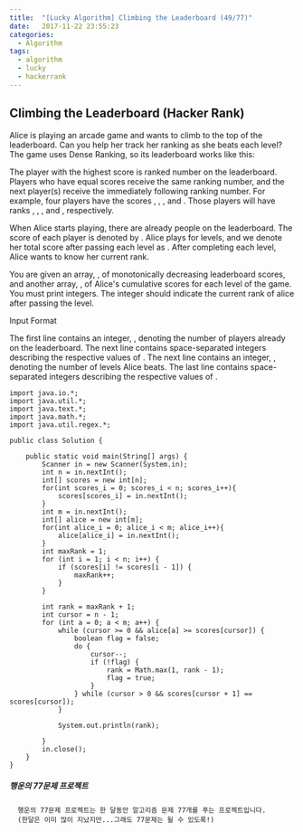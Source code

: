 ```yaml
---
title:  "[Lucky Algorithm] Climbing the Leaderboard (49/77)"
date:   2017-11-22 23:55:23
categories:
  - Algorithm
tags:
  - algorithm
  - lucky
  - hackerrank
---
```

## Climbing the Leaderboard (Hacker Rank)
Alice is playing an arcade game and wants to climb to the top of the leaderboard. Can you help her track her ranking as she beats each level? The game uses Dense Ranking, so its leaderboard works like this:

The player with the highest score is ranked number  on the leaderboard.
Players who have equal scores receive the same ranking number, and the next player(s) receive the immediately following ranking number.
For example, four players have the scores , , , and . Those players will have ranks , , , and , respectively.

When Alice starts playing, there are already  people on the leaderboard. The score of each player  is denoted by . Alice plays for  levels, and we denote her total score after passing each level  as . After completing each level, Alice wants to know her current rank.

You are given an array, , of monotonically decreasing leaderboard scores, and another array, , of Alice's cumulative scores for each level of the game. You must print  integers. The  integer should indicate the current rank of alice after passing the  level.

Input Format

The first line contains an integer, , denoting the number of players already on the leaderboard.
The next line contains  space-separated integers describing the respective values of .
The next line contains an integer, , denoting the number of levels Alice beats.
The last line contains  space-separated integers describing the respective values of .


```
import java.io.*;
import java.util.*;
import java.text.*;
import java.math.*;
import java.util.regex.*;

public class Solution {

    public static void main(String[] args) {
        Scanner in = new Scanner(System.in);
        int n = in.nextInt();
        int[] scores = new int[n];
        for(int scores_i = 0; scores_i < n; scores_i++){
            scores[scores_i] = in.nextInt();
        }
        int m = in.nextInt();
        int[] alice = new int[m];
        for(int alice_i = 0; alice_i < m; alice_i++){
            alice[alice_i] = in.nextInt();
        }
        int maxRank = 1;
        for (int i = 1; i < n; i++) {
            if (scores[i] != scores[i - 1]) {
                maxRank++;
            }
        }

        int rank = maxRank + 1;
        int cursor = n - 1;
        for (int a = 0; a < m; a++) {
            while (cursor >= 0 && alice[a] >= scores[cursor]) {
                boolean flag = false;
                do {
                    cursor--;
                    if (!flag) {
                        rank = Math.max(1, rank - 1);
                        flag = true;
                    }
                } while (cursor > 0 && scores[cursor + 1] == scores[cursor]);
            }

            System.out.println(rank);

        }
        in.close();
    }
}

```

##### 행운의 77문제 프로젝트
```
  행운의 77문제 프로젝트는 한 달동안 알고리즘 문제 77개를 푸는 프로젝트입니다.
  (한달은 이미 많이 지났지만...그래도 77문제는 될 수 있도록!)
```
